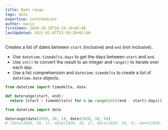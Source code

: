 ```yaml
---
title: Date range
tags: date
expertise: intermediate
author: maciv
firstSeen: 2020-10-28T16:19:14+02:00
lastUpdated: 2021-01-07T23:30:28+02:00
---
```


Creates a list of dates between `start` (inclusive) and `end` (not inclusive).

- Use  `datetime.timedelta.days` to get the days between `start` and `end`.
- Use `int()` to convert the result to an integer and `range()` to iterate over each day.
- Use a list comprehension and `datetime.timedelta` to create a list of `datetime.date` objects.

```py
from datetime import timedelta, date

def daterange(start, end):
  return [start + timedelta(n) for n in range(int((end - start).days))]
```

```py
from datetime import date

daterange(date(2020, 10, 1), date(2020, 10, 5))
# [date(2020, 10, 1), date(2020, 10, 2), date(2020, 10, 3), date(2020, 10, 4)]
```
